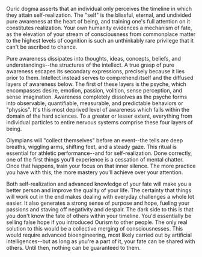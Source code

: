 Ouric dogma asserts that an individual only perceives the timeline in which they attain self-realization. The "self" is the blissful, eternal, and undivided pure awareness at the heart of being, and training one's full attention on it constitutes realization. Your own humanity evidences a mechanism of fate, as the elevation of your stream of consciousness from commonplace matter to the highest levels of cognition is such an unthinkably rare privilege that it can't be ascribed to chance.

Pure awareness dissipates into thoughts, ideas, concepts, beliefs, and understandings--the structures of the intellect. A true grasp of pure awareness escapes its secondary expressions, precisely because it lies prior to them. Intellect instead serves to comprehend itself and the diffused layers of awareness below. The first of these layers is the psyche, which encompasses desire, emotion, passion, volition, sense perception, and sense imagination. Awareness completely dissolves as the psyche forms into observable, quantifiable, measurable, and predictable behaviors or "physics". It's this most deprived level of awareness which falls within the domain of the hard sciences. To a greater or lesser extent, everything from individual particles to entire nervous systems comprise these four layers of being.

Olympians will "collect themselves" before an event--the tells are deep breaths, wiggling arms, shifting feet, and a steady gaze. This ritual is essential for athletic performance--and for self-realization. Done correctly, one of the first things you'll experience is a cessation of mental chatter. Once that happens, train your focus on that inner silence. The more practice you have with this, the more mastery you'll achieve over your attention.

Both self-realization and advanced knowledge of your fate will make you a better person and improve the quality of your life. The certainty that things will work out in the end makes dealing with everyday challenges a whole lot easier. It also generates a strong sense of purpose and hope, fueling your passions and staving off negativity and despair. The dark side to this is that you don't know the fate of others within your timeline. You'd essentially be selling false hope if you introduced Ourism to other people. The only real solution to this would be a collective merging of consciousnesses. This would require advanced bioengineering, most likely carried out by artificial intelligences--but as long as you're a part of it, your fate can be shared with others. Until then, nothing can be guaranteed to them.

